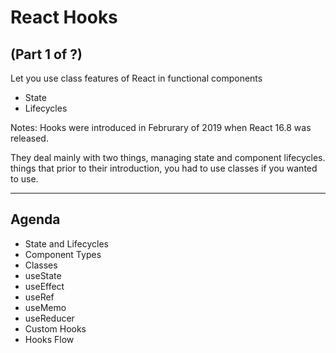 # React Hooks

## (Part 1 of ?) 

Let you use class features of React in functional components

* State
* Lifecycles

Notes:
Hooks were introduced in Februrary of 2019 when React 16.8 was released.

They deal mainly with two things, managing state and component lifecycles. things that prior to their introduction, you had to use classes if you wanted to use.

---

## Agenda

* State and Lifecycles
* Component Types
* Classes
* useState
* useEffect
* useRef
* useMemo
* useReducer
* Custom Hooks
* Hooks Flow